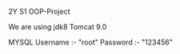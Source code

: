 2Y S1 OOP-Project

We are using jdk8
Tomcat 9.0

MYSQL Username :- "root"
      Password :- "123456"
